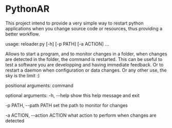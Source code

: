 PythonAR
========

This project intend to provide a very simple way to restart python applications
when you change source code or resources, thus providing a better workflow.

usage: reloader.py [-h] [-p PATH] [-a ACTION] ...

Allows to start a program, and to monitor changes in a folder, when changes
are detected in the folder, the command is restarted. This can be useful to
test a software you are developping and having immediate feedback. Or to
restart a daemon when configuration or data changes. Or any other use, the sky
is the limit :)

positional arguments:
  command

optional arguments:
  -h, --help            show this help message and exit

  -p PATH, --path PATH  set the path to monitor for changes

  -a ACTION, --action ACTION
                        what action to perform when changes are detected
